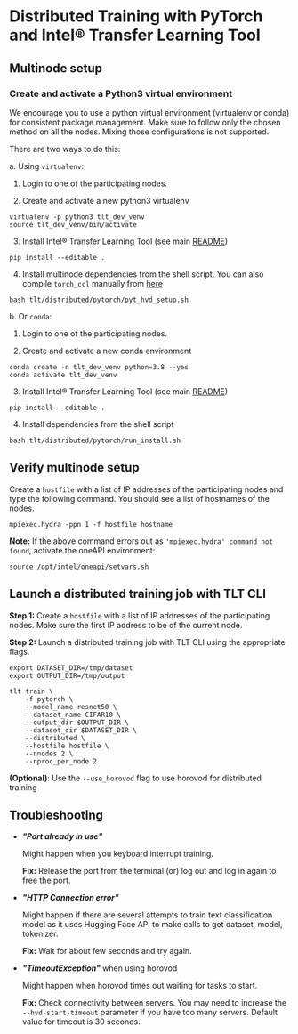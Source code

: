 # Distributed Training with PyTorch and Intel® Transfer Learning Tool

## Multinode setup

### Create and activate a Python3 virtual environment

We encourage you to use a python virtual environment (virtualenv or conda) for consistent package management. Make sure to follow only the chosen method on all the nodes. Mixing those configurations is not supported. 

There are two ways to do this:

a. Using `virtualenv`:

1. Login to one of the participating nodes.

2. Create and activate a new python3 virtualenv

```
virtualenv -p python3 tlt_dev_venv
source tlt_dev_venv/bin/activate
```

3. Install Intel® Transfer Learning Tool (see main [README](/README.md))
```
pip install --editable .
```

4. Install multinode dependencies from the shell script. You can also compile `torch_ccl` manually from [here](https://github.com/intel/torch-ccl)
```
bash tlt/distributed/pytorch/pyt_hvd_setup.sh
```

b. Or `conda`:

1. Login to one of the participating nodes.

2. Create and activate a new conda environment
```
conda create -n tlt_dev_venv python=3.8 --yes
conda activate tlt_dev_venv
```

3. Install Intel® Transfer Learning Tool (see main [README](/README.md))
```
pip install --editable .
```

4. Install dependencies from the shell script
```
bash tlt/distributed/pytorch/run_install.sh
```

## Verify multinode setup

Create a `hostfile` with a list of IP addresses of the participating nodes and type the following command. You should see a list of hostnames of the nodes.
```
mpiexec.hydra -ppn 1 -f hostfile hostname
```
**Note:** If the above command errors out as `'mpiexec.hydra' command not found`, activate the oneAPI environment:
```
source /opt/intel/oneapi/setvars.sh
```

## Launch a distributed training job with TLT CLI

**Step 1:** Create a `hostfile` with a list of IP addresses of the participating nodes. Make sure 
the first IP address to be of the current node.

**Step 2:** Launch a distributed training job with TLT CLI using the appropriate flags.
```
export DATASET_DIR=/tmp/dataset
export OUTPUT_DIR=/tmp/output

tlt train \
    -f pytorch \
    --model_name resnet50 \
    --dataset_name CIFAR10 \
    --output_dir $OUTPUT_DIR \
    --dataset_dir $DATASET_DIR \
    --distributed \
    --hostfile hostfile \
    --nnodes 2 \
    --nproc_per_node 2
```

**(Optional)**: Use the `--use_horovod` flag to use horovod for distributed training

## Troubleshooting

- ***"Port already in use"***
    
    Might happen when you keyboard interrupt training.

    **Fix:** Release the port from the terminal (or) log out and log in again to free the port.

- ***"HTTP Connection error"***

    Might happen if there are several attempts to train text classification model as it uses Hugging Face API to make calls to get dataset, model, tokenizer.

    **Fix:** Wait for about few seconds and try again.

- ***"TimeoutException"*** when using horovod

    Might happen when horovod times out waiting for tasks to start. 
    
    **Fix:** Check connectivity between servers. You may need to increase the `--hvd-start-timeout` parameter if you have too many servers. Default value for timeout is 30 seconds.
